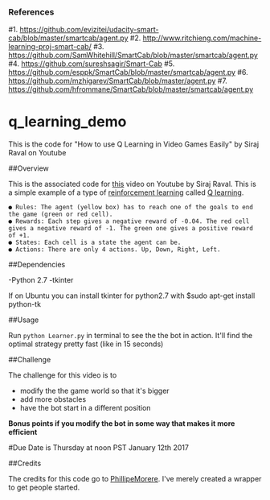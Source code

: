 
### References

#1. https://github.com/evizitei/udacity-smart-cab/blob/master/smartcab/agent.py
#2. http://www.ritchieng.com/machine-learning-proj-smart-cab/
#3. https://github.com/SamWhitehill/SmartCab/blob/master/smartcab/agent.py
#4. https://github.com/sureshsagir/Smart-Cab
#5. https://github.com/esppk/SmartCab/blob/master/smartcab/agent.py
#6. https://github.com/mzhigarev/SmartCab/blob/master/agent.py
#7. https://github.com/hfrommane/SmartCab/blob/master/smartcab/agent.py








# q_learning_demo
This is the code for "How to use Q Learning in Video Games Easily" by Siraj Raval on Youtube

##Overview

This is the associated code for [this](https://youtu.be/A5eihauRQvo) video on Youtube by Siraj Raval. This is a simple example of a type of [reinforcement learning](https://en.wikipedia.org/wiki/Reinforcement_learning)
called [Q learning](https://en.wikipedia.org/wiki/Q-learning). 

	● Rules: The agent (yellow box) has to reach one of the goals to end the game (green or red cell).
	● Rewards: Each step gives a negative reward of -0.04. The red cell gives a negative reward of -1. The green one gives a positive reward of +1.
	● States: Each cell is a state the agent can be.
	● Actions: There are only 4 actions. Up, Down, Right, Left.

##Dependencies

-Python 2.7
-tkinter

If on Ubuntu you can install tkinter for python2.7 with
$sudo apt-get install python-tk

##Usage

Run `python Learner.py` in terminal to see the the bot in action. It'll find the optimal strategy pretty fast (like in 15 seconds)

##Challenge

The challenge for this video is to 

* modify the the game world so that it's bigger 
* add more obstacles
* have the bot start in a different position

**Bonus points if you modify the bot in some way that makes it more efficient**

#Due Date is Thursday at noon PST January 12th 2017

##Credits

The credits for this code go to [PhillipeMorere](https://github.com/PhilippeMorere). I've merely created a wrapper to get people started.
